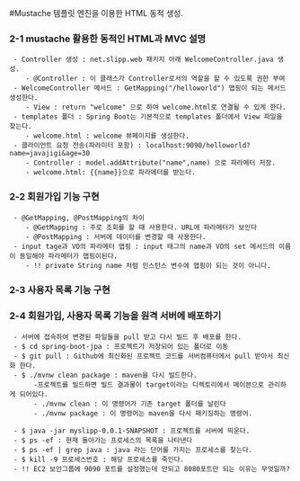 #Mustache 템플릿 엔진을 이용한 HTML 동적 생성.

### 2-1  mustache 활용한 동적인 HTML과 MVC 설명
     - Controller 생성 : net.slipp.web 패키지 아래 WelcomeController.java 생성.
        - @Controller : 이 클래스가 Controller로서의 역할을 할 수 있도록 권한 부여
     - WelcomeController 메서드 : GetMapping("/helloworld") 맵핑이 되는 메서드 생성한다.
        - View : return "welcome" 으로 하여 welcome.html로 연결될 수 있게 한다.
     - templates 폴더 : Spring Boot는 기본적으로 templates 폴더에서 View 파일을 찾는다.
        - welcome.html : welcome 뷰페이지를 생성한다.
     - 클라이언트 요청 전송(파라미터 포함) : localhost:9090/helloworld?name=javajigi&age=30
        - Controller : model.addAttribute("name",name) 으로 파라메터 저장.
        - welcome.html: {{name}}으로 파라메터를 받는다.
        
### 2-2 회원가입 기능 구현
     - @GetMapping, @PostMapping의 차이
        - @GetMapping : 주로 조회를 할 때 사용한다. URL에 파라메터가 보인다
        - @PostMapping : 서버에 데이터를 변경할 때 사용한다.
     - input tage과 VO의 파라메터 맵핑 : input 태그의 name과 VO의 set 메서드의 이름이 동일해야 파라메터가 맵핑이된다.
        - !! private String name 처럼 인스턴스 변수에 맵핑이 되는 것이 아니다.

### 2-3 사용자 목록 기능 구현


### 2-4 회원가입, 사용자 목록 기능을 원격 서버에 배포하기
     - 서버에 접속하여 변경된 파일들을 pull 받고 다시 빌드 후 배포를 한다.
     - $ cd spring-boot-jpa : 프로젝트가 저장되어 있는 폴더로 이동
     - $ git pull : Github에 최신화된 프로젝트 코드를 서버컴퓨터에서 pull 받아서 최신화 한다.
     - $ ./mvnw clean package : maven을 다시 빌드한다. 
          -프로젝트를 빌드하면 빌드 결과물이 target이라는 디렉토리에서 메이븐으로 관리하게 되어있다.
          - ./mvnw clean : 이 명령어가 기존 target 폴더를 날린다 
          - ./mvnw package : 이 명령어는 maven을 다시 패키징하는 명령어.
          
     - $ java -jar myslipp-0.0.1-SNAPSHOT : 프로젝트를 서버에 띄운다.
     - $ ps -ef : 현재 돌아가는 프로세스의 목록을 나타낸다
     - $ ps -ef | grep java : java 라는 단어를 가지는 프로세스를 찾는다.
     - $ kill -9 프로세스번호 : 해당 프로세스를 죽인다.
     - !! EC2 보안그룹에 9090 포트를 설정했는데 안되고 8080포트만 되는 이유는 무엇일까?
